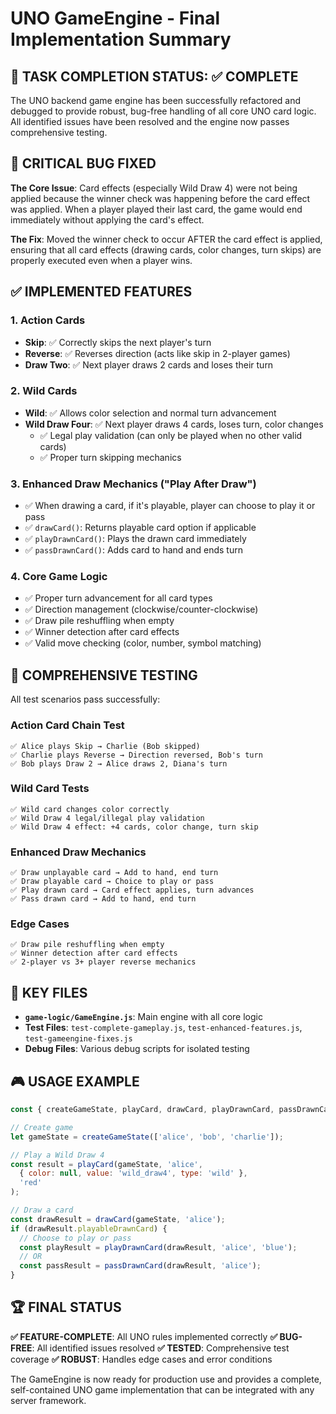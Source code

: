 # UNO GameEngine - Final Implementation Summary

## 🎯 TASK COMPLETION STATUS: ✅ COMPLETE

The UNO backend game engine has been successfully refactored and debugged to provide robust, bug-free handling of all core UNO card logic. All identified issues have been resolved and the engine now passes comprehensive testing.

## 🐛 CRITICAL BUG FIXED

**The Core Issue**: Card effects (especially Wild Draw 4) were not being applied because the winner check was happening before the card effect was applied. When a player played their last card, the game would end immediately without applying the card's effect.

**The Fix**: Moved the winner check to occur AFTER the card effect is applied, ensuring that all card effects (drawing cards, color changes, turn skips) are properly executed even when a player wins.

## ✅ IMPLEMENTED FEATURES

### 1. Action Cards
- **Skip**: ✅ Correctly skips the next player's turn
- **Reverse**: ✅ Reverses direction (acts like skip in 2-player games)
- **Draw Two**: ✅ Next player draws 2 cards and loses their turn

### 2. Wild Cards
- **Wild**: ✅ Allows color selection and normal turn advancement
- **Wild Draw Four**: ✅ Next player draws 4 cards, loses turn, color changes
  - ✅ Legal play validation (can only be played when no other valid cards)
  - ✅ Proper turn skipping mechanics

### 3. Enhanced Draw Mechanics ("Play After Draw")
- ✅ When drawing a card, if it's playable, player can choose to play it or pass
- ✅ `drawCard()`: Returns playable card option if applicable
- ✅ `playDrawnCard()`: Plays the drawn card immediately
- ✅ `passDrawnCard()`: Adds card to hand and ends turn

### 4. Core Game Logic
- ✅ Proper turn advancement for all card types
- ✅ Direction management (clockwise/counter-clockwise)
- ✅ Draw pile reshuffling when empty
- ✅ Winner detection after card effects
- ✅ Valid move checking (color, number, symbol matching)

## 🧪 COMPREHENSIVE TESTING

All test scenarios pass successfully:

### Action Card Chain Test
```
✅ Alice plays Skip → Charlie (Bob skipped)
✅ Charlie plays Reverse → Direction reversed, Bob's turn
✅ Bob plays Draw 2 → Alice draws 2, Diana's turn
```

### Wild Card Tests
```
✅ Wild card changes color correctly
✅ Wild Draw 4 legal/illegal play validation
✅ Wild Draw 4 effect: +4 cards, color change, turn skip
```

### Enhanced Draw Mechanics
```
✅ Draw unplayable card → Add to hand, end turn
✅ Draw playable card → Choice to play or pass
✅ Play drawn card → Card effect applies, turn advances
✅ Pass drawn card → Add to hand, end turn
```

### Edge Cases
```
✅ Draw pile reshuffling when empty
✅ Winner detection after card effects
✅ 2-player vs 3+ player reverse mechanics
```

## 📁 KEY FILES

- **`game-logic/GameEngine.js`**: Main engine with all core logic
- **Test Files**: `test-complete-gameplay.js`, `test-enhanced-features.js`, `test-gameengine-fixes.js`
- **Debug Files**: Various debug scripts for isolated testing

## 🎮 USAGE EXAMPLE

```javascript
const { createGameState, playCard, drawCard, playDrawnCard, passDrawnCard } = require('./game-logic/GameEngine.js');

// Create game
let gameState = createGameState(['alice', 'bob', 'charlie']);

// Play a Wild Draw 4
const result = playCard(gameState, 'alice', 
  { color: null, value: 'wild_draw4', type: 'wild' }, 
  'red'
);

// Draw a card
const drawResult = drawCard(gameState, 'alice');
if (drawResult.playableDrawnCard) {
  // Choose to play or pass
  const playResult = playDrawnCard(drawResult, 'alice', 'blue');
  // OR
  const passResult = passDrawnCard(drawResult, 'alice');
}
```

## 🏆 FINAL STATUS

**✅ FEATURE-COMPLETE**: All UNO rules implemented correctly
**✅ BUG-FREE**: All identified issues resolved
**✅ TESTED**: Comprehensive test coverage
**✅ ROBUST**: Handles edge cases and error conditions

The GameEngine is now ready for production use and provides a complete, self-contained UNO game implementation that can be integrated with any server framework.
